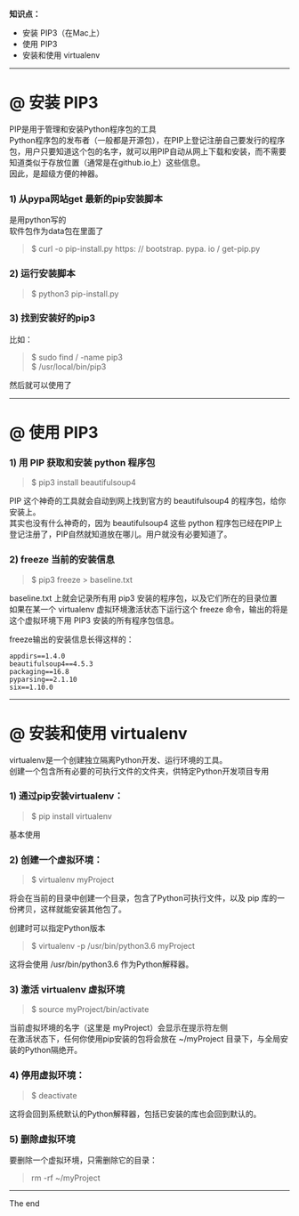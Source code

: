 
__知识点：__

- 安装 PIP3（在Mac上）
- 使用 PIP3
- 安装和使用 virtualenv


***

# @ 安装 PIP3

PIP是用于管理和安装Python程序包的工具  
Python程序包的发布者（一般都是开源包），在PIP上登记注册自己要发行的程序包，用户只要知道这个包的名字，就可以用PIP自动从网上下载和安装，而不需要知道类似于存放位置（通常是在github.io上）这些信息。  
因此，是超级方便的神器。


### 1) 从pypa网站get 最新的pip安装脚本

是用python写的  
软件包作为data包在里面了

> $ curl -o pip-install.py  https:  //  bootstrap. pypa. io / get-pip.py


### 2) 运行安装脚本

> $ python3 pip-install.py


### 3) 找到安装好的pip3  
比如：   
> $ sudo find / -name pip3  
$ /usr/local/bin/pip3

然后就可以使用了

***

# @ 使用 PIP3

### 1) 用 PIP 获取和安装 python 程序包

> $ pip3 install beautifulsoup4

PIP 这个神奇的工具就会自动到网上找到官方的 beautifulsoup4 的程序包，给你安装上。  
其实也没有什么神奇的，因为 beautifulsoup4 这些 python 程序包已经在PIP上登记注册了，PIP自然就知道放在哪儿。用户就没有必要知道了。

### 2) freeze 当前的安装信息
> $ pip3 freeze > baseline.txt

baseline.txt 上就会记录所有用 pip3 安装的程序包，以及它们所在的目录位置  
如果在某一个 virtualenv 虚拟环境激活状态下运行这个 freeze 命令，输出的将是这个虚拟环境下用 PIP3 安装的所有程序包信息。

freeze输出的安装信息长得这样的：

```
appdirs==1.4.0
beautifulsoup4==4.5.3
packaging==16.8
pyparsing==2.1.10
six==1.10.0

```

***


# @ 安装和使用 virtualenv



virtualenv是一个创建独立隔离Python开发、运行环境的工具。  
创建一个包含所有必要的可执行文件的文件夹，供特定Python开发项目专用

### 1) 通过pip安装virtualenv：

> $ pip install virtualenv

基本使用


### 2) 创建一个虚拟环境：

> $ virtualenv myProject

 将会在当前的目录中创建一个目录，包含了Python可执行文件，以及 pip 库的一份拷贝，这样就能安装其他包了。

创建时可以指定Python版本

> $ virtualenv -p /usr/bin/python3.6 myProject

这将会使用 /usr/bin/python3.6 作为Python解释器。

### 3) 激活 virtualenv 虚拟环境

> $ source myProject/bin/activate

当前虚拟环境的名字（这里是 myProject）会显示在提示符左侧  
在激活状态下，任何你使用pip安装的包将会放在 ~/myProject 目录下，与全局安装的Python隔绝开。

### 4) 停用虚拟环境：

> $ deactivate

这将会回到系统默认的Python解释器，包括已安装的库也会回到默认的。

### 5) 删除虚拟环境

要删除一个虚拟环境，只需删除它的目录：

> rm -rf ~/myProject

***
The end

